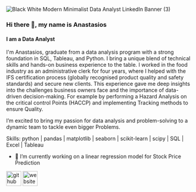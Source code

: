 ![Black   White Modern Minimalist Data Analyst LinkedIn Banner (3)](https://github.com/user-attachments/assets/8494d194-bdb0-4e5a-bae0-552c0faaeb66)

### Hi there 👋, my name is Anastasios
#### I am a Data Analyst

I'm Anastasios, graduate from a data analysis program with a strong foundation in SQL, Tableau, and Python. I bring a unique blend of technical skills and hands-on business experience to the table. I worked in the food industry as an administrative clerk for four years, where I helped with the IFS certification process (globally recognised product quality and safety standards) and secure new clients. 
This experience gave me deep insights into the challenges business owners face and the importance of data-driven decision-making. For example by performing a Hazard Analysis on the critical control Points (HACCP) and implementing Tracking methods to ensure Quality. 

I’m excited to bring my passion for data analysis and problem-solving to a dynamic team to tackle even bigger Problems.

Skills:  python | pandas | matplotlib | seaborn | scikit-learn | scipy | SQL | Excel | Tableau

- 🔭 I’m currently working on a linear regression model for Stock Price Prediction


[<img src='https://cdn.jsdelivr.net/npm/simple-icons@3.0.1/icons/github.svg' alt='github' height='40'>](https://github.com/N3pps)  [<img src='https://cdn.jsdelivr.net/npm/simple-icons@3.0.1/icons/icloud.svg' alt='website' height='40'>](https://anastasiosmastorakis.com/)  


